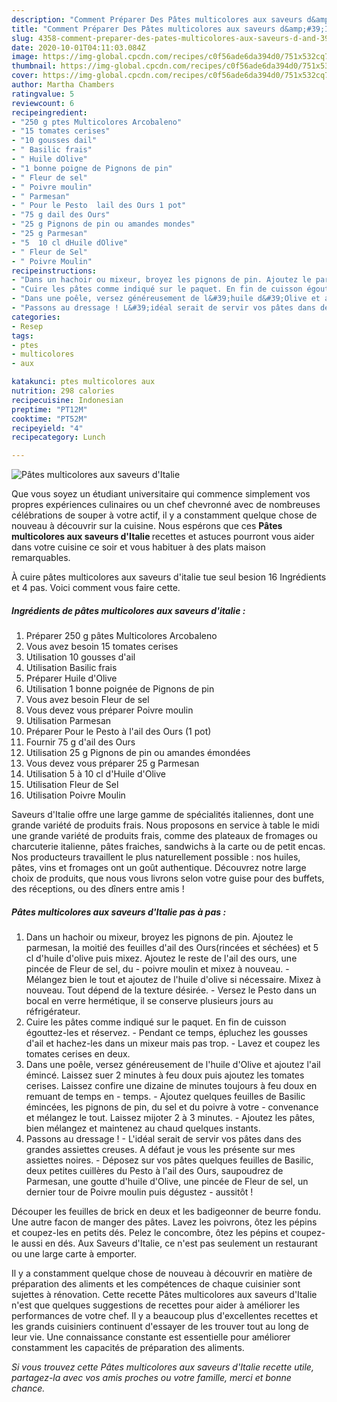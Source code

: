 ```yaml
---
description: "Comment Préparer Des Pâtes multicolores aux saveurs d&amp;#39;Italie"
title: "Comment Préparer Des Pâtes multicolores aux saveurs d&amp;#39;Italie"
slug: 4358-comment-preparer-des-pates-multicolores-aux-saveurs-d-and-39-italie
date: 2020-10-01T04:11:03.084Z
image: https://img-global.cpcdn.com/recipes/c0f56ade6da394d0/751x532cq70/pates-multicolores-aux-saveurs-ditalie-photo-principale-de-la-recette.jpg
thumbnail: https://img-global.cpcdn.com/recipes/c0f56ade6da394d0/751x532cq70/pates-multicolores-aux-saveurs-ditalie-photo-principale-de-la-recette.jpg
cover: https://img-global.cpcdn.com/recipes/c0f56ade6da394d0/751x532cq70/pates-multicolores-aux-saveurs-ditalie-photo-principale-de-la-recette.jpg
author: Martha Chambers
ratingvalue: 5
reviewcount: 6
recipeingredient:
- "250 g ptes Multicolores Arcobaleno"
- "15 tomates cerises"
- "10 gousses dail"
- " Basilic frais"
- " Huile dOlive"
- "1 bonne poigne de Pignons de pin"
- " Fleur de sel"
- " Poivre moulin"
- " Parmesan"
- " Pour le Pesto  lail des Ours 1 pot"
- "75 g dail des Ours"
- "25 g Pignons de pin ou amandes mondes"
- "25 g Parmesan"
- "5  10 cl dHuile dOlive"
- " Fleur de Sel"
- " Poivre Moulin"
recipeinstructions:
- "Dans un hachoir ou mixeur, broyez les pignons de pin. Ajoutez le parmesan, la moitié des feuilles d&#39;ail des Ours(rincées et séchées) et 5 cl d&#39;huile d&#39;olive puis mixez. Ajoutez le reste de l&#39;ail des ours, une pincée de Fleur de sel, du poivre moulin et mixez à nouveau. Mélangez bien le tout et ajoutez de l&#39;huile d&#39;olive si nécessaire. Mixez à nouveau. Tout dépend de la texture désirée. Versez le Pesto dans un bocal en verre hermétique, il se conserve plusieurs jours au réfrigérateur."
- "Cuire les pâtes comme indiqué sur le paquet. En fin de cuisson égouttez-les et réservez. Pendant ce temps, épluchez les gousses d&#39;ail et hachez-les dans un mixeur mais pas trop. Lavez et coupez les tomates cerises en deux."
- "Dans une poêle, versez généreusement de l&#39;huile d&#39;Olive et ajoutez l&#39;ail émincé. Laissez suer 2 minutes à feu doux puis ajoutez les tomates cerises. Laissez confire une dizaine de minutes toujours à feu doux en remuant de temps en temps. Ajoutez quelques feuilles de Basilic émincées, les pignons de pin, du sel et du poivre à votre convenance et mélangez le tout. Laissez mijoter 2 à 3 minutes. Ajoutez les pâtes, bien mélangez et maintenez au chaud quelques instants."
- "Passons au dressage ! L&#39;idéal serait de servir vos pâtes dans des grandes assiettes creuses. A défaut je vous les présente sur mes assiettes noires. Déposez sur vos pâtes quelques feuilles de Basilic, deux petites cuillères du Pesto à l&#39;ail des Ours, saupoudrez de Parmesan, une goutte d&#39;huile d&#39;Olive, une pincée de Fleur de sel, un dernier tour de Poivre moulin puis dégustez aussitôt !"
categories:
- Resep
tags:
- ptes
- multicolores
- aux

katakunci: ptes multicolores aux 
nutrition: 298 calories
recipecuisine: Indonesian
preptime: "PT12M"
cooktime: "PT52M"
recipeyield: "4"
recipecategory: Lunch

---
```



![Pâtes multicolores aux saveurs d&#39;Italie](https://img-global.cpcdn.com/recipes/c0f56ade6da394d0/751x532cq70/pates-multicolores-aux-saveurs-ditalie-photo-principale-de-la-recette.jpg)

Que vous soyez un étudiant universitaire qui commence simplement vos propres expériences culinaires ou un chef chevronné avec de nombreuses célébrations de souper à votre actif, il y a constamment quelque chose de nouveau à découvrir sur la cuisine. Nous espérons que ces <strong> Pâtes multicolores aux saveurs d&#39;Italie </strong> recettes et astuces pourront vous aider dans votre cuisine ce soir et vous habituer à des plats maison remarquables.

<!--inarticleads1-->

À cuire pâtes multicolores aux saveurs d&#39;italie tue seul besion 16 Ingrédients et 4 pas. Voici comment vous faire cette.

##### Ingrédients de pâtes multicolores aux saveurs d&#39;italie :

1. Préparer 250 g pâtes Multicolores Arcobaleno
1. Vous avez besoin 15 tomates cerises
1. Utilisation 10 gousses d&#39;ail
1. Utilisation  Basilic frais
1. Préparer  Huile d&#39;Olive
1. Utilisation 1 bonne poignée de Pignons de pin
1. Vous avez besoin  Fleur de sel
1. Vous devez vous préparer  Poivre moulin
1. Utilisation  Parmesan
1. Préparer  Pour le Pesto à l&#39;ail des Ours (1 pot)
1. Fournir 75 g d&#39;ail des Ours
1. Utilisation 25 g Pignons de pin ou amandes émondées
1. Vous devez vous préparer 25 g Parmesan
1. Utilisation 5 à 10 cl d&#39;Huile d&#39;Olive
1. Utilisation  Fleur de Sel
1. Utilisation  Poivre Moulin


Saveurs d&#39;Italie offre une large gamme de spécialités italiennes, dont une grande variété de produits frais. Nous proposons en service à table le midi une grande variété de produits frais, comme des plateaux de fromages ou charcuterie italienne, pâtes fraiches, sandwichs à la carte ou de petit encas. Nos producteurs travaillent le plus naturellement possible : nos huiles, pâtes, vins et fromages ont un goût authentique. Découvrez notre large choix de produits, que nous vous livrons selon votre guise pour des buffets, des réceptions, ou des dîners entre amis ! 

<!--inarticleads2-->

##### Pâtes multicolores aux saveurs d&#39;Italie pas à pas :

1. Dans un hachoir ou mixeur, broyez les pignons de pin. Ajoutez le parmesan, la moitié des feuilles d&#39;ail des Ours(rincées et séchées) et 5 cl d&#39;huile d&#39;olive puis mixez. Ajoutez le reste de l&#39;ail des ours, une pincée de Fleur de sel, du - poivre moulin et mixez à nouveau. - Mélangez bien le tout et ajoutez de l&#39;huile d&#39;olive si nécessaire. Mixez à nouveau. Tout dépend de la texture désirée. - Versez le Pesto dans un bocal en verre hermétique, il se conserve plusieurs jours au réfrigérateur.
1. Cuire les pâtes comme indiqué sur le paquet. En fin de cuisson égouttez-les et réservez. - Pendant ce temps, épluchez les gousses d&#39;ail et hachez-les dans un mixeur mais pas trop. - Lavez et coupez les tomates cerises en deux.
1. Dans une poêle, versez généreusement de l&#39;huile d&#39;Olive et ajoutez l&#39;ail émincé. Laissez suer 2 minutes à feu doux puis ajoutez les tomates cerises. Laissez confire une dizaine de minutes toujours à feu doux en remuant de temps en - temps. - Ajoutez quelques feuilles de Basilic émincées, les pignons de pin, du sel et du poivre à votre - convenance et mélangez le tout. Laissez mijoter 2 à 3 minutes. - Ajoutez les pâtes, bien mélangez et maintenez au chaud quelques instants.
1. Passons au dressage ! - L&#39;idéal serait de servir vos pâtes dans des grandes assiettes creuses. A défaut je vous les présente sur mes assiettes noires. - Déposez sur vos pâtes quelques feuilles de Basilic, deux petites cuillères du Pesto à l&#39;ail des Ours, saupoudrez de Parmesan, une goutte d&#39;huile d&#39;Olive, une pincée de Fleur de sel, un dernier tour de Poivre moulin puis dégustez - aussitôt !


Découper les feuilles de brick en deux et les badigeonner de beurre fondu. Une autre facon de manger des pâtes. Lavez les poivrons, ôtez les pépins et coupez-les en petits dés. Pelez le concombre, ôtez les pépins et coupez-le aussi en dés. Aux Saveurs d&#39;Italie, ce n&#39;est pas seulement un restaurant ou une large carte à emporter. 

<!--inarticleads1-->

<p>
Il y a constamment quelque chose de nouveau à découvrir en matière de préparation des aliments et les compétences de chaque cuisinier sont sujettes à rénovation. Cette recette Pâtes multicolores aux saveurs d&#39;Italie n'est que quelques suggestions de recettes pour aider à améliorer les performances de votre chef. Il y a beaucoup plus d'excellentes recettes et les grands cuisiniers continuent d'essayer de les trouver tout au long de leur vie. Une connaissance constante est essentielle pour améliorer constamment les capacités de préparation des aliments.
</p>

<p>
<i>Si vous trouvez cette Pâtes multicolores aux saveurs d&#39;Italie recette utile, partagez-la avec vos amis proches ou votre famille, merci et bonne chance.</i>
</p>
